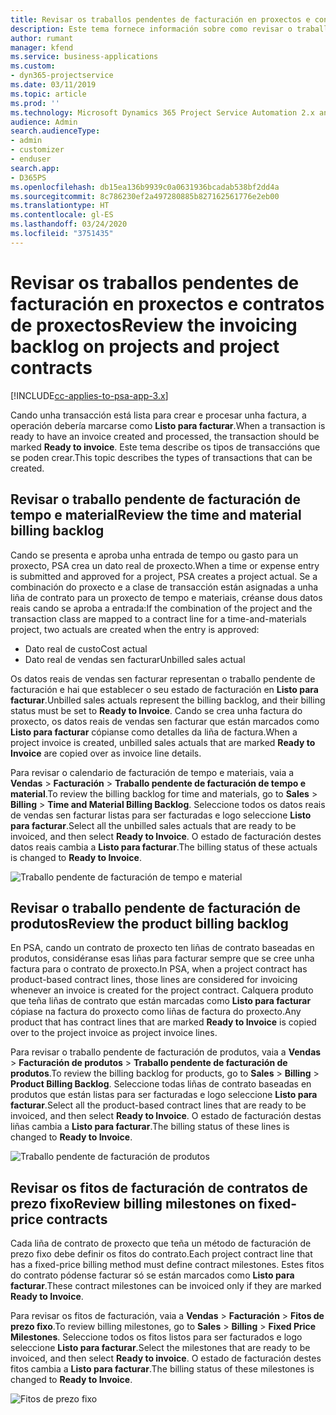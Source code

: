 ```yaml
---
title: Revisar os traballos pendentes de facturación en proxectos e contratos de proxectos
description: Este tema fornece información sobre como revisar o traballo pendente de facturación de tempo, gasto e produtos e como marcalos como listos para a facturación.
author: rumant
manager: kfend
ms.service: business-applications
ms.custom:
- dyn365-projectservice
ms.date: 03/11/2019
ms.topic: article
ms.prod: ''
ms.technology: Microsoft Dynamics 365 Project Service Automation 2.x and 3.x
audience: Admin
search.audienceType:
- admin
- customizer
- enduser
search.app:
- D365PS
ms.openlocfilehash: db15ea136b9939c0a0631936bcadab538bf2dd4a
ms.sourcegitcommit: 8c786230ef2a497280885b827162561776e2eb00
ms.translationtype: HT
ms.contentlocale: gl-ES
ms.lasthandoff: 03/24/2020
ms.locfileid: "3751435"
---
```

# <a name="review-the-invoicing-backlog-on-projects-and-project-contracts"></a><span data-ttu-id="343af-103">Revisar os traballos pendentes de facturación en proxectos e contratos de proxectos</span><span class="sxs-lookup"><span data-stu-id="343af-103">Review the invoicing backlog on projects and project contracts</span></span>

[!INCLUDE[cc-applies-to-psa-app-3.x](../includes/cc-applies-to-psa-app-3x.md)]

<span data-ttu-id="343af-104">Cando unha transacción está lista para crear e procesar unha factura, a operación debería marcarse como **Listo para facturar**.</span><span class="sxs-lookup"><span data-stu-id="343af-104">When a transaction is ready to have an invoice created and processed, the transaction should be marked **Ready to invoice**.</span></span> <span data-ttu-id="343af-105">Este tema describe os tipos de transaccións que se poden crear.</span><span class="sxs-lookup"><span data-stu-id="343af-105">This topic describes the types of transactions that can be created.</span></span>

## <a name="review-the-time-and-material-billing-backlog"></a><span data-ttu-id="343af-106">Revisar o traballo pendente de facturación de tempo e material</span><span class="sxs-lookup"><span data-stu-id="343af-106">Review the time and material billing backlog</span></span>

<span data-ttu-id="343af-107">Cando se presenta e aproba unha entrada de tempo ou gasto para un proxecto, PSA crea un dato real de proxecto.</span><span class="sxs-lookup"><span data-stu-id="343af-107">When a time or expense entry is submitted and approved for a project, PSA creates a project actual.</span></span> <span data-ttu-id="343af-108">Se a combinación do proxecto e a clase de transacción están asignadas a unha liña de contrato para un proxecto de tempo e materiais, créanse dous datos reais cando se aproba a entrada:</span><span class="sxs-lookup"><span data-stu-id="343af-108">If the combination of the project and the transaction class are mapped to a contract line for a time-and-materials project, two actuals are created when the entry is approved:</span></span>

- <span data-ttu-id="343af-109">Dato real de custo</span><span class="sxs-lookup"><span data-stu-id="343af-109">Cost actual</span></span> 
- <span data-ttu-id="343af-110">Dato real de vendas sen facturar</span><span class="sxs-lookup"><span data-stu-id="343af-110">Unbilled sales actual</span></span>

<span data-ttu-id="343af-111">Os datos reais de vendas sen facturar representan o traballo pendente de facturación e hai que establecer o seu estado de facturación en **Listo para facturar**.</span><span class="sxs-lookup"><span data-stu-id="343af-111">Unbilled sales actuals represent the billing backlog, and their billing status must be set to **Ready to Invoice**.</span></span> <span data-ttu-id="343af-112">Cando se crea unha factura do proxecto, os datos reais de vendas sen facturar que están marcados como **Listo para facturar** cópianse como detalles da liña de factura.</span><span class="sxs-lookup"><span data-stu-id="343af-112">When a project invoice is created, unbilled sales actuals that are marked **Ready to Invoice** are copied over as invoice line details.</span></span>

<span data-ttu-id="343af-113">Para revisar o calendario de facturación de tempo e materiais, vaia a **Vendas** \> **Facturación** \> **Traballo pendente de facturación de tempo e material**.</span><span class="sxs-lookup"><span data-stu-id="343af-113">To review the billing backlog for time and materials, go to **Sales** \> **Billing** \> **Time and Material Billing Backlog**.</span></span> <span data-ttu-id="343af-114">Seleccione todos os datos reais de vendas sen facturar listas para ser facturadas e logo seleccione **Listo para facturar**.</span><span class="sxs-lookup"><span data-stu-id="343af-114">Select all the unbilled sales actuals that are ready to be invoiced, and then select **Ready to Invoice**.</span></span> <span data-ttu-id="343af-115">O estado de facturación destes datos reais cambia a **Listo para facturar**.</span><span class="sxs-lookup"><span data-stu-id="343af-115">The billing status of these actuals is changed to **Ready to Invoice**.</span></span>

![Traballo pendente de facturación de tempo e material](media/TMBacklog.png)

## <a name="review-the-product-billing-backlog"></a><span data-ttu-id="343af-117">Revisar o traballo pendente de facturación de produtos</span><span class="sxs-lookup"><span data-stu-id="343af-117">Review the product billing backlog</span></span>

<span data-ttu-id="343af-118">En PSA, cando un contrato de proxecto ten liñas de contrato baseadas en produtos, considéranse esas liñas para facturar sempre que se cree unha factura para o contrato de proxecto.</span><span class="sxs-lookup"><span data-stu-id="343af-118">In PSA, when a project contract has product-based contract lines, those lines are considered for invoicing whenever an invoice is created for the project contract.</span></span> <span data-ttu-id="343af-119">Calquera produto que teña liñas de contrato que están marcadas como **Listo para facturar** cópiase na factura do proxecto como liñas de factura do proxecto.</span><span class="sxs-lookup"><span data-stu-id="343af-119">Any product that has contract lines that are marked **Ready to Invoice** is copied over to the project invoice as project invoice lines.</span></span>

<span data-ttu-id="343af-120">Para revisar o traballo pendente de facturación de produtos, vaia a **Vendas** \> **Facturación de produtos** \> **Traballo pendente de facturación de produtos**.</span><span class="sxs-lookup"><span data-stu-id="343af-120">To review the billing backlog for products, go to **Sales** \> **Billing** \> **Product Billing Backlog**.</span></span> <span data-ttu-id="343af-121">Seleccione todas liñas de contrato baseadas en produtos que están listas para ser facturadas e logo seleccione **Listo para facturar**.</span><span class="sxs-lookup"><span data-stu-id="343af-121">Select all the product-based contract lines that are ready to be invoiced, and then select **Ready to Invoice**.</span></span> <span data-ttu-id="343af-122">O estado de facturación destas liñas cambia a **Listo para facturar**.</span><span class="sxs-lookup"><span data-stu-id="343af-122">The billing status of these lines is changed to **Ready to Invoice**.</span></span>

![Traballo pendente de facturación de produtos](media/ProductBacklog.png)

## <a name="review-billing-milestones-on-fixed-price-contracts"></a><span data-ttu-id="343af-124">Revisar os fitos de facturación de contratos de prezo fixo</span><span class="sxs-lookup"><span data-stu-id="343af-124">Review billing milestones on fixed-price contracts</span></span>

<span data-ttu-id="343af-125">Cada liña de contrato de proxecto que teña un método de facturación de prezo fixo debe definir os fitos do contrato.</span><span class="sxs-lookup"><span data-stu-id="343af-125">Each project contract line that has a fixed-price billing method must define contract milestones.</span></span> <span data-ttu-id="343af-126">Estes fitos do contrato pódense facturar só se están marcados como **Listo para facturar**.</span><span class="sxs-lookup"><span data-stu-id="343af-126">These contract milestones can be invoiced only if they are marked **Ready to Invoice**.</span></span> 

<span data-ttu-id="343af-127">Para revisar os fitos de facturación, vaia a **Vendas** \> **Facturación** \> **Fitos de prezo fixo**.</span><span class="sxs-lookup"><span data-stu-id="343af-127">To review billing milestones, go to **Sales** \> **Billing** \> **Fixed Price Milestones**.</span></span> <span data-ttu-id="343af-128">Seleccione todos os fitos listos para ser facturados e logo seleccione **Listo para facturar**.</span><span class="sxs-lookup"><span data-stu-id="343af-128">Select the milestones that are ready to be invoiced, and then select **Ready to invoice**.</span></span> <span data-ttu-id="343af-129">O estado de facturación destes fitos cambia a **Listo para facturar**.</span><span class="sxs-lookup"><span data-stu-id="343af-129">The billing status of these milestones is changed to **Ready to Invoice**.</span></span>

![Fitos de prezo fixo](media/FPBacklog.png)
